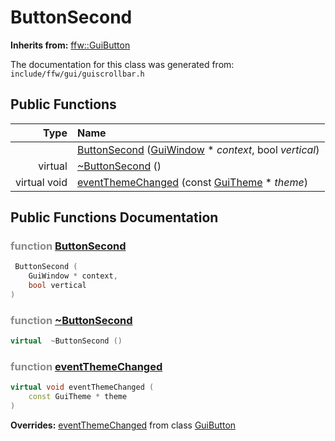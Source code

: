 ButtonSecond
===================================


**Inherits from:** [ffw::GuiButton](ffw_GuiButton.html)

The documentation for this class was generated from: `include/ffw/gui/guiscrollbar.h`



## Public Functions

| Type | Name |
| -------: | :------- |
|   | [ButtonSecond](#16b658d8) ([GuiWindow](ffw_GuiWindow.html) * _context_, bool _vertical_)  |
|  virtual  | [~ButtonSecond](#59a4dc60) ()  |
|  virtual void | [eventThemeChanged](#67f0c80f) (const [GuiTheme](ffw_GuiTheme.html) * _theme_)  |


## Public Functions Documentation

### <span style="opacity:0.5;">function</span> <a id="16b658d8" href="#16b658d8">ButtonSecond</a>

```cpp
 ButtonSecond (
    GuiWindow * context,
    bool vertical
) 
```



### <span style="opacity:0.5;">function</span> <a id="59a4dc60" href="#59a4dc60">~ButtonSecond</a>

```cpp
virtual  ~ButtonSecond () 
```



### <span style="opacity:0.5;">function</span> <a id="67f0c80f" href="#67f0c80f">eventThemeChanged</a>

```cpp
virtual void eventThemeChanged (
    const GuiTheme * theme
) 
```



**Overrides:** [eventThemeChanged](/doc/ffw_GuiButton.md#e9b0ba14) from class [GuiButton](/doc/ffw_GuiButton.md)



